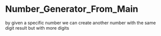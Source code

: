 # Number_Generator_From_Main
by given a specific number we can create another number with the same digit result but with more digits
